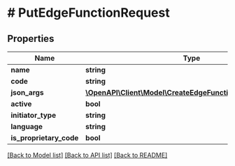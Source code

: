 # # PutEdgeFunctionRequest

## Properties

Name | Type | Description | Notes
------------ | ------------- | ------------- | -------------
**name** | **string** |  | [optional]
**code** | **string** |  | [optional]
**json_args** | [**\OpenAPI\Client\Model\CreateEdgeFunctionRequestJsonArgs**](CreateEdgeFunctionRequestJsonArgs.md) |  | [optional]
**active** | **bool** |  | [optional]
**initiator_type** | **string** |  | [optional]
**language** | **string** |  | [optional]
**is_proprietary_code** | **bool** |  | [optional]

[[Back to Model list]](../../README.md#models) [[Back to API list]](../../README.md#endpoints) [[Back to README]](../../README.md)
